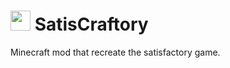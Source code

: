 <img src="https://raw.githubusercontent.com/SatisCraftory-Team/SatisCraftory-mod/forge/1.19/src/main/resources/satiscraftorylogo.png" width="32" /> SatisCraftory
===========

Minecraft mod that recreate the satisfactory game.
